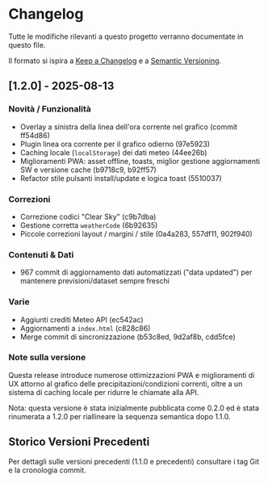# Changelog

Tutte le modifiche rilevanti a questo progetto verranno documentate in questo file.

Il formato si ispira a [Keep a Changelog](https://keepachangelog.com/it-IT/1.1.0/) e a [Semantic Versioning](https://semver.org/).

## [1.2.0] - 2025-08-13

### Novità / Funzionalità

- Overlay a sinistra della linea dell'ora corrente nel grafico (commit ff54d86)
- Plugin linea ora corrente per il grafico odierno (97e5923)
- Caching locale (`localStorage`) dei dati meteo (44ee26b)
- Miglioramenti PWA: asset offline, toasts, miglior gestione aggiornamenti SW e versione cache (b9718c9, b92ff57)
- Refactor stile pulsanti install/update e logica toast (5510037)

### Correzioni

- Correzione codici "Clear Sky" (c9b7dba)
- Gestione corretta `weatherCode` (6b92635)
- Piccole correzioni layout / margini / stile (0a4a283, 557df11, 902f940)

### Contenuti & Dati

- 967 commit di aggiornamento dati automatizzati ("data updated") per mantenere previsioni/dataset sempre freschi

### Varie

- Aggiunti crediti Meteo API (ec542ac)
- Aggiornamenti a `index.html` (c828c86)
- Merge commit di sincronizzazione (b53c8ed, 9d2af8b, cdd5fce)

### Note sulla versione

Questa release introduce numerose ottimizzazioni PWA e miglioramenti di UX attorno al grafico delle precipitazioni/condizioni correnti, oltre a un sistema di caching locale per ridurre le chiamate alla API.

Nota: questa versione è stata inizialmente pubblicata come 0.2.0 ed è stata rinumerata a 1.2.0 per riallineare la sequenza semantica dopo 1.1.0.

## Storico Versioni Precedenti

Per dettagli sulle versioni precedenti (1.1.0 e precedenti) consultare i tag Git e la cronologia commit.
